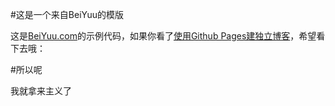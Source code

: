 #这是一个来自BeiYuu的模版

这是[BeiYuu.com](http://beiyuu.com)的示例代码，如果你看了[使用Github Pages建独立博客](http://beiyuu.com/github-pages)，希望看下去哦：

#所以呢

我就拿来主义了
